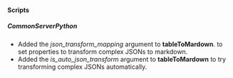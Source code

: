 
#### Scripts
##### CommonServerPython
- Added the *json_transform_mapping* argument to **tableToMardown**. to set properties to transform complex JSONs to markdown.
- Added the *is_auto_json_transform* argument to **tableToMardown** to try transforming complex JSONs automatically.
